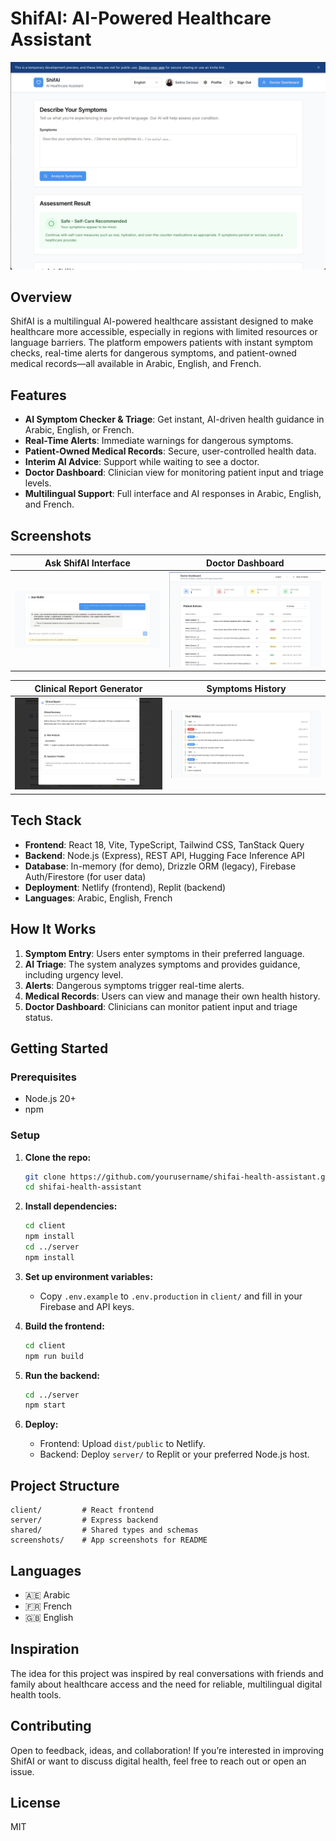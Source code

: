 # ShifAI: AI-Powered Healthcare Assistant

![Main Page](screenshots/symptom-checker.png)

## Overview

ShifAI is a multilingual AI-powered healthcare assistant designed to make healthcare more accessible, especially in regions with limited resources or language barriers. The platform empowers patients with instant symptom checks, real-time alerts for dangerous symptoms, and patient-owned medical records—all available in Arabic, English, and French.

## Features

- **AI Symptom Checker & Triage**: Get instant, AI-driven health guidance in Arabic, English, or French.
- **Real-Time Alerts**: Immediate warnings for dangerous symptoms.
- **Patient-Owned Medical Records**: Secure, user-controlled health data.
- **Interim AI Advice**: Support while waiting to see a doctor.
- **Doctor Dashboard**: Clinician view for monitoring patient input and triage levels.
- **Multilingual Support**: Full interface and AI responses in Arabic, English, and French.

## Screenshots

| Ask ShifAI Interface | Doctor Dashboard|
|-----------|----------------
| ![Ask ShifAI Chat Interface](screenshots/Ask-ShifAI-chat-interface.png) | ![Doctor Dashboard](screenshots/doctor-dashboard.png) |  

| Clinical Report Generator | Symptoms History 
|-----------|-----------|
| ![Clinical Report Generator](screenshots/patient-report-interface.png) | ![Symptoms History](screenshots/history-interface.png)

## Tech Stack

- **Frontend**: React 18, Vite, TypeScript, Tailwind CSS, TanStack Query
- **Backend**: Node.js (Express), REST API, Hugging Face Inference API
- **Database**: In-memory (for demo), Drizzle ORM (legacy), Firebase Auth/Firestore (for user data)
- **Deployment**: Netlify (frontend), Replit (backend)
- **Languages**: Arabic, English, French

## How It Works

1. **Symptom Entry**: Users enter symptoms in their preferred language.
2. **AI Triage**: The system analyzes symptoms and provides guidance, including urgency level.
3. **Alerts**: Dangerous symptoms trigger real-time alerts.
4. **Medical Records**: Users can view and manage their own health history.
5. **Doctor Dashboard**: Clinicians can monitor patient input and triage status.

## Getting Started

### Prerequisites

- Node.js 20+
- npm

### Setup

1. **Clone the repo:**
   ```sh
   git clone https://github.com/yourusername/shifai-health-assistant.git
   cd shifai-health-assistant
   ```

2. **Install dependencies:**
   ```sh
   cd client
   npm install
   cd ../server
   npm install
   ```

3. **Set up environment variables:**
   - Copy `.env.example` to `.env.production` in `client/` and fill in your Firebase and API keys.

4. **Build the frontend:**
   ```sh
   cd client
   npm run build
   ```

5. **Run the backend:**
   ```sh
   cd ../server
   npm start
   ```

6. **Deploy:**
   - Frontend: Upload `dist/public` to Netlify.
   - Backend: Deploy `server/` to Replit or your preferred Node.js host.

## Project Structure

```
client/         # React frontend
server/         # Express backend
shared/         # Shared types and schemas
screenshots/    # App screenshots for README
```

## Languages

- 🇦🇪 Arabic
- 🇫🇷 French
- 🇬🇧 English

## Inspiration

The idea for this project was inspired by real conversations with friends and family about healthcare access and the need for reliable, multilingual digital health tools.

## Contributing

Open to feedback, ideas, and collaboration! If you’re interested in improving ShifAI or want to discuss digital health, feel free to reach out or open an issue.

## License

MIT
